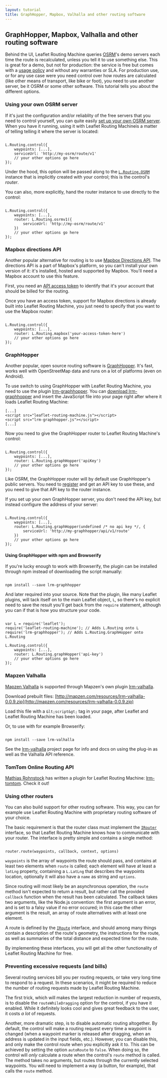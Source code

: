```yaml
---
layout: tutorial
title: GraphHopper, Mapbox, Valhalla and other routing software
---
```


## GraphHopper, Mapbox, Valhalla and other routing software

Behind the UI, Leaflet Routing Machine queries [OSRM](http://project-osrm.org)'s
demo servers each time the route is recalculated, unless you tell it to use something else.
This is great for a demo, but not for production: the service is free but comes with a [usage policy](https://github.com/Project-OSRM/osrm-backend/wiki/Api-usage-policy) and without any warranties or SLA.
For production use, or for any use case were you need control over how routes are calculated (like other means of transport, like bike or foot), you need to use another server, be it OSRM or some other software. This tutorial tells you about the different options.

### Using your own OSRM server

If it's just the configuration and/or reliablity of the free servers that you need to
control yourself, you can quite easily [set up your own OSRM server](https://github.com/Project-OSRM/osrm-backend/wiki/Running-OSRM).
When you have it running, using it with Leaflet Routing Machineis a matter of telling
telling it where the server is located:

<pre><code class="language-javascript">
L.Routing.control({
    waypoints: [...],
    serviceUrl: 'http://my-osrm/route/v1'
    // your other options go here
});
</code></pre>

Under the hood, this option will be passed along to the [`L.Routing.OSRM`]({{site.baseurl}}/api#l-routing-osrm)
instance that is implicitly created with your control; this is the control's *router*.

You can also, more explicitly, hand the router instance to use directly to the control:

<pre><code class="language-javascript">
L.Routing.control({
    waypoints: [...],
    router: L.Routing.osrmv1({
        serviceUrl: 'http://my-osrm/route/v1'
    })
    // your other options go here
});
</code></pre>

### Mapbox directions API

Another popular alternative for routing is to use
[Mapbox Directions API](https://www.mapbox.com/developers/api/directions/). The directions API
is a part of Mapbox's platform, so you can't install your own version of it: it's installed, hosted
and supported by Mapbox. You'll need a Mapbox account to use this feature.

First, you need an [API access token](https://www.mapbox.com/account/apps/) to identify that it's
your account that should be billed for the routing.

Once you have an access token, support for Mapbox directions is already built into Leaflet Routing Machine,
you just need to specify that you want to use the Mapbox router:

<pre><code class="language-javascript">
L.Routing.control({
    waypoints: [...],
    router: L.Routing.mapbox('your-access-token-here')
    // your other options go here
});
</code></pre>

### GraphHopper

Another popular, open source routing software is [GraphHopper](https://graphhopper.com/). It's fast, works
well with OpenStreetMap data and runs on a lot of platforms (even on Android).

To use switch to using GraphHopper with Leaflet Routing Machine, you need to use the plugin
[lrm-graphhopper](https://github.com/perliedman/lrm-graphhopper). You can
[download lrm-graphhopper](http://www.liedman.net/lrm-graphhopper/download/) and insert the
JavaScript file into your page right after where it loads Leaflet Routing Machine:

<pre><code class="language-markup">[...]
&lt;script src=&quot;leaflet-routing-machine.js&quot;&gt;&lt;/script&gt;
&lt;script src=&quot;lrm-graphhopper.js&quot;&gt;&lt;/script&gt;
[...]</code></pre>

Now you need to give the GraphHopper router to Leaflet Routing Machine's control:

<pre><code class="language-javascript">
L.Routing.control({
    waypoints: [...],
    router: L.Routing.graphHopper('apiKey')
    // your other options go here
});
</code></pre>

Like OSRM, the GraphHopper router will by default use GraphHopper's public servers. You need to
[register](https://graphhopper.com/dashboard/#/register) and get an API key to use these, and
you need to give that API key to the router instance.

If you set up your own GraphHopper server, you don't need the API key, but instead configure the
address of your server:

<pre><code class="language-javascript">
L.Routing.control({
    waypoints: [...],
    router: L.Routing.graphHopper(undefined /* no api key */, {
        serviceUrl: 'http://my-graphhopper/api/v1/route'
    })
    // your other options go here
});
</code></pre>

#### Using GraphHopper with npm and Browserify

If you're lucky enough to work with Browserify, the plugin can be installed through npm instead
of downloading the script manually:

<pre><code>
npm install --save lrm-graphhopper
</code></pre>

And later required into your source. Note that the plugin, like many Leaflet plugins, will tack
itself on to the main Leaflet object, `L`, so there's no explicit need to save the result you'll
get back from the `require` statement, although you can if that is how you structure your code.

<pre><code class="language-javascript">
var L = require('leaflet');
require('leaflet-routing-machine'); // Adds L.Routing onto L
require('lrm-graphhopper'); // Adds L.Routing.GraphHopper onto L.Routing

L.Routing.control({
    waypoints: [...],
    router: L.Routing.graphHopper('api-key')
    // your other options go here
});
</code></pre>

### Mapzen Valhalla

[Mapzen Valhalla](https://mapzen.com/projects/valhalla/) is supported through Mapzen's own plugin [lrm-valhalla](https://github.com/valhalla/lrm-valhalla).

Download prebuilt files: [http://mapzen.com/resources/lrm-valhalla-0.0.9.zip](http://mapzen.com/resources/lrm-valhalla-0.0.9.zip)

Load this file with a `&lt;script&gt;` tag in your page, after Leaflet and Leaflet Routing Machine has been loaded.

Or, to use with for example Browserify:

<pre><code>
npm install --save lrm-valhalla
</code></pre>

See the [lrm-valhalla](https://github.com/valhalla/lrm-valhalla) project page for info and docs on using the plug-in as well as the Valhalla API reference.

### TomTom Online Routing API

[Mathias Rohnstock](https://github.com/mrohnstock) has written a plugin for Leaflet Routing Machine: [lrm-tomtom](https://github.com/mrohnstock/lrm-tomtom). Check it out!

### Using other routers

You can also build support for other routing software. This way, you can for example use
Leaflet Routing Machine with proprietary routing software of your choice.

The basic requirement is that the router class must implement the
[`IRouter`]({{site.baseurl}}/api/#irouter) interface, so that Leaflet Routing Machine knows
how to communicate with your router. The interface is pretty simple and contains a single
method:

<pre><code class="language-javascript">
router.route(waypoints, callback, context, options)
</code></pre>

`waypoints` is the array of waypoints the route should pass, and contains at least two
elements when `route` is called; each element will have at least a `latLng` property,
containing a `L.LatLng` that describes the waypoints location, optionally it will also
have a `name` as string and `options`.

Since routing will most likely be an asynchronous operation, the `route` method isn't
expected to return a result, but rather call the provided `callback` function when
the result has been calculated. The callback takes two arguments, like the Node.js
convention: the first argument is an error, and is set to a falsy value if no error
occured; in this case the other argument is the result, an array of route alternatives
with at least one element.

A route is defined by the [`IRoute`]({{site.baseurl}}/api#iroute) interface, and
should among many things contain a description of the route's geometry, the
instructions for the route, as well as summaries of the total distance and expected
time for the route.

By implementing these interfaces, you will get all the other functionality of
Leaflet Routing Machine for free.

### Preventing excessive requests (and bills)

Several routing services bill you per routing requests, or take very long time to
respond to a request. In these scenarios, it might
be required to reduce the number of routing requests made by Leaflet Routing Machine.

The first trick, which will makes the largest reduction in number of requests, is to
disable the `routeWhileDragging` option for the control, if you have it enabled.
While it definitely looks cool and gives great feedback to the user, it costs *a lot*
of requests.

Another, more dramatic step, is to disable automatic routing altogether. By default,
the control will make a routing request every time a waypoint is changed (when
a waypoint marker is released after dragging, when an address is updated in the
input fields, etc.). However, you can disable this, and only make the control route
when you explicitly ask it to. This can be achieved by setting the option
`autoRoute` to `false`. When doing so, the control will *only* calculate a route
when the control's `route` method is called. The method takes no arguments, but
routes through the currently selected waypoints. You will need to implement a way
(a button, for example), that calls the `route` method.
